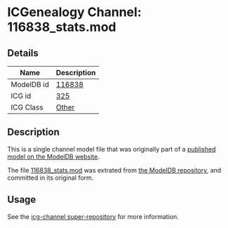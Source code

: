# ICGenealogy Channel: 116838\_stats.mod

## Details

Name | Description
---- | -----------
ModelDB id | [116838](http://senselab.med.yale.edu/ModelDB/ShowModel.cshtml?model=116838)
ICG id | [325](http://icg.neurotheory.ox.ac.uk/channels/other/325)
ICG Class | [Other](http://icg.neurotheory.ox.ac.uk/channels/other)

## Description

This is a single channel model file that was originally part of a [published model on the ModelDB website](http://senselab.med.yale.edu/mModelDB/ShowModel.cshtml?model=116838).

The file [116838\_stats.mod](116838_stats.mod) was extrated from [the ModelDB repository](http://senselab.med.yale.edu/ModelDB/ShowModel.cshtml?model=116838), and committed in its original form.

## Usage

See the [icg-channel super-repository](https://github.com/icgenealogy/icg-channels) for more information.